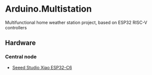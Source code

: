 # Arduino.Multistation
Multifunctional home weather station project, based on ESP32 RISC-V controllers 

## Hardware

### Central node

- [Seeed Studio Xiao ESP32-C6](https://wiki.seeedstudio.com/xiao_esp32c6_getting_started/)
